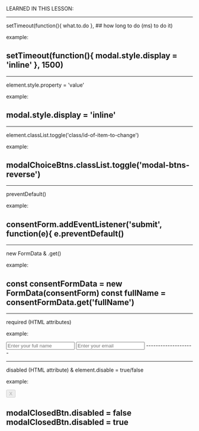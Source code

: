 LEARNED IN THIS LESSON:


--------------------
setTimeout(function(){
	what.to.do
}, ## how long to do (ms) to do it)

example:

setTimeout(function(){
    modal.style.display = 'inline'
}, 1500)
--------------------


--------------------
element.style.property = 'value'

example:

modal.style.display = 'inline'
--------------------


--------------------
element.classList.toggle('class/id-of-item-to-change')

example:

modalChoiceBtns.classList.toggle('modal-btns-reverse')
--------------------


--------------------
preventDefault()

example:

consentForm.addEventListener('submit', function(e){
    e.preventDefault()
--------------------


--------------------
new FormData & .get()

example:

const consentFormData = new FormData(consentForm)
const fullName = consentFormData.get('fullName')
--------------------


--------------------
required (HTML attributes)

example:

<input type="text" name="fullName" placeholder="Enter your full name" required/>
<input type="email" name="email" placeholder="Enter your email" required/>
--------------------


--------------------
disabled (HTML attribute) & element.disable = true/false

example:

<button class="modal-close-btn" id="modal-close-btn" disabled>X</button>

modalClosedBtn.disabled = false
modalClosedBtn.disabled = true
--------------------